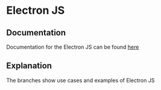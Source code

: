 # Electron JS

## Documentation
Documentation for the Electron JS can be found <a href="https://www.electronjs.org/">here</a>

## Explanation
The branches show use cases and examples of Electron JS

